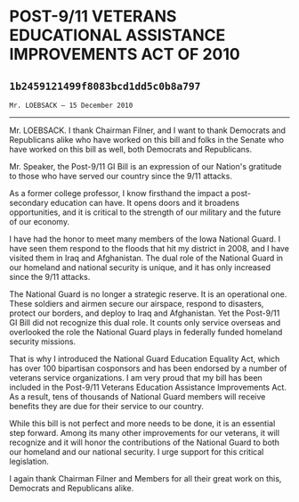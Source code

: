 # POST-9/11 VETERANS EDUCATIONAL ASSISTANCE IMPROVEMENTS ACT OF 2010
## `1b2459121499f8083bcd1dd5c0b8a797`
`Mr. LOEBSACK — 15 December 2010`

---


Mr. LOEBSACK. I thank Chairman Filner, and I want to thank Democrats 
and Republicans alike who have worked on this bill and folks in the 
Senate who have worked on this bill as well, both Democrats and 
Republicans.

Mr. Speaker, the Post-9/11 GI Bill is an expression of our Nation's 
gratitude to those who have served our country since the 9/11 attacks.

As a former college professor, I know firsthand the impact a post-
secondary education can have. It opens doors and it broadens 
opportunities, and it is critical to the strength of our military and 
the future of our economy.

I have had the honor to meet many members of the Iowa National Guard. 
I have seen them respond to the floods that hit my district in 2008, 
and I have visited them in Iraq and Afghanistan. The dual role of the 
National Guard in our homeland and national security is unique, and it 
has only increased since the 9/11 attacks.

The National Guard is no longer a strategic reserve. It is an 
operational one. These soldiers and airmen secure our airspace, respond 
to disasters, protect our borders, and deploy to Iraq and Afghanistan. 
Yet the Post-9/11 GI Bill did not recognize this dual role. It counts 
only service overseas and overlooked the role the National Guard plays 
in federally funded homeland security missions.

That is why I introduced the National Guard Education Equality Act, 
which has over 100 bipartisan cosponsors and has been endorsed by a 
number of veterans service organizations. I am very proud that my bill 
has been included in the Post-9/11 Veterans Education Assistance 
Improvements Act. As a result, tens of thousands of National Guard 
members will receive benefits they are due for their service to our 
country.

While this bill is not perfect and more needs to be done, it is an 
essential step forward. Among its many other improvements for our 
veterans, it will recognize and it will honor the contributions of the 
National Guard to both our homeland and our national security. I urge 
support for this critical legislation.

I again thank Chairman Filner and Members for all their great work on 
this, Democrats and Republicans alike.